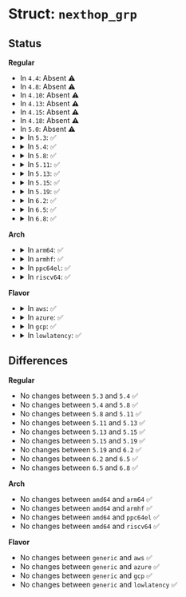 # Struct: <code>nexthop_grp</code>

## Status
<b>Regular</b>
<ul>
<li>
In <code>4.4</code>: Absent ⚠️
</li>
<li>
In <code>4.8</code>: Absent ⚠️
</li>
<li>
In <code>4.10</code>: Absent ⚠️
</li>
<li>
In <code>4.13</code>: Absent ⚠️
</li>
<li>
In <code>4.15</code>: Absent ⚠️
</li>
<li>
In <code>4.18</code>: Absent ⚠️
</li>
<li>
In <code>5.0</code>: Absent ⚠️
</li>
<li>
<details>
<summary>In <code>5.3</code>: ✅</summary>

```c
struct nexthop_grp {
    __u32 id;
    __u8 weight;
    __u8 resvd1;
    __u16 resvd2;
};
```
</details>
</li>
<li>
<details>
<summary>In <code>5.4</code>: ✅</summary>

```c
struct nexthop_grp {
    __u32 id;
    __u8 weight;
    __u8 resvd1;
    __u16 resvd2;
};
```
</details>
</li>
<li>
<details>
<summary>In <code>5.8</code>: ✅</summary>

```c
struct nexthop_grp {
    __u32 id;
    __u8 weight;
    __u8 resvd1;
    __u16 resvd2;
};
```
</details>
</li>
<li>
<details>
<summary>In <code>5.11</code>: ✅</summary>

```c
struct nexthop_grp {
    __u32 id;
    __u8 weight;
    __u8 resvd1;
    __u16 resvd2;
};
```
</details>
</li>
<li>
<details>
<summary>In <code>5.13</code>: ✅</summary>

```c
struct nexthop_grp {
    __u32 id;
    __u8 weight;
    __u8 resvd1;
    __u16 resvd2;
};
```
</details>
</li>
<li>
<details>
<summary>In <code>5.15</code>: ✅</summary>

```c
struct nexthop_grp {
    __u32 id;
    __u8 weight;
    __u8 resvd1;
    __u16 resvd2;
};
```
</details>
</li>
<li>
<details>
<summary>In <code>5.19</code>: ✅</summary>

```c
struct nexthop_grp {
    __u32 id;
    __u8 weight;
    __u8 resvd1;
    __u16 resvd2;
};
```
</details>
</li>
<li>
<details>
<summary>In <code>6.2</code>: ✅</summary>

```c
struct nexthop_grp {
    __u32 id;
    __u8 weight;
    __u8 resvd1;
    __u16 resvd2;
};
```
</details>
</li>
<li>
<details>
<summary>In <code>6.5</code>: ✅</summary>

```c
struct nexthop_grp {
    __u32 id;
    __u8 weight;
    __u8 resvd1;
    __u16 resvd2;
};
```
</details>
</li>
<li>
<details>
<summary>In <code>6.8</code>: ✅</summary>

```c
struct nexthop_grp {
    __u32 id;
    __u8 weight;
    __u8 resvd1;
    __u16 resvd2;
};
```
</details>
</li>
</ul>
<b>Arch</b>
<ul>
<li>
<details>
<summary>In <code>arm64</code>: ✅</summary>

```c
struct nexthop_grp {
    __u32 id;
    __u8 weight;
    __u8 resvd1;
    __u16 resvd2;
};
```
</details>
</li>
<li>
<details>
<summary>In <code>armhf</code>: ✅</summary>

```c
struct nexthop_grp {
    __u32 id;
    __u8 weight;
    __u8 resvd1;
    __u16 resvd2;
};
```
</details>
</li>
<li>
<details>
<summary>In <code>ppc64el</code>: ✅</summary>

```c
struct nexthop_grp {
    __u32 id;
    __u8 weight;
    __u8 resvd1;
    __u16 resvd2;
};
```
</details>
</li>
<li>
<details>
<summary>In <code>riscv64</code>: ✅</summary>

```c
struct nexthop_grp {
    __u32 id;
    __u8 weight;
    __u8 resvd1;
    __u16 resvd2;
};
```
</details>
</li>
</ul>
<b>Flavor</b>
<ul>
<li>
<details>
<summary>In <code>aws</code>: ✅</summary>

```c
struct nexthop_grp {
    __u32 id;
    __u8 weight;
    __u8 resvd1;
    __u16 resvd2;
};
```
</details>
</li>
<li>
<details>
<summary>In <code>azure</code>: ✅</summary>

```c
struct nexthop_grp {
    __u32 id;
    __u8 weight;
    __u8 resvd1;
    __u16 resvd2;
};
```
</details>
</li>
<li>
<details>
<summary>In <code>gcp</code>: ✅</summary>

```c
struct nexthop_grp {
    __u32 id;
    __u8 weight;
    __u8 resvd1;
    __u16 resvd2;
};
```
</details>
</li>
<li>
<details>
<summary>In <code>lowlatency</code>: ✅</summary>

```c
struct nexthop_grp {
    __u32 id;
    __u8 weight;
    __u8 resvd1;
    __u16 resvd2;
};
```
</details>
</li>
</ul>

## Differences
<b>Regular</b>
<ul>
<li>
No changes between <code>5.3</code> and <code>5.4</code> ✅
</li>
<li>
No changes between <code>5.4</code> and <code>5.8</code> ✅
</li>
<li>
No changes between <code>5.8</code> and <code>5.11</code> ✅
</li>
<li>
No changes between <code>5.11</code> and <code>5.13</code> ✅
</li>
<li>
No changes between <code>5.13</code> and <code>5.15</code> ✅
</li>
<li>
No changes between <code>5.15</code> and <code>5.19</code> ✅
</li>
<li>
No changes between <code>5.19</code> and <code>6.2</code> ✅
</li>
<li>
No changes between <code>6.2</code> and <code>6.5</code> ✅
</li>
<li>
No changes between <code>6.5</code> and <code>6.8</code> ✅
</li>
</ul>
<b>Arch</b>
<ul>
<li>
No changes between <code>amd64</code> and <code>arm64</code> ✅
</li>
<li>
No changes between <code>amd64</code> and <code>armhf</code> ✅
</li>
<li>
No changes between <code>amd64</code> and <code>ppc64el</code> ✅
</li>
<li>
No changes between <code>amd64</code> and <code>riscv64</code> ✅
</li>
</ul>
<b>Flavor</b>
<ul>
<li>
No changes between <code>generic</code> and <code>aws</code> ✅
</li>
<li>
No changes between <code>generic</code> and <code>azure</code> ✅
</li>
<li>
No changes between <code>generic</code> and <code>gcp</code> ✅
</li>
<li>
No changes between <code>generic</code> and <code>lowlatency</code> ✅
</li>
</ul>

